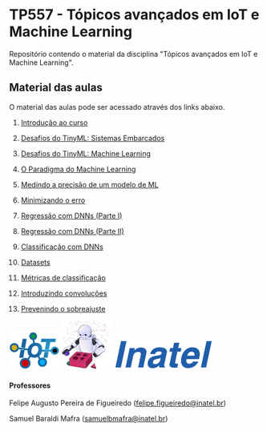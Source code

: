 # TP557 - Tópicos avançados em IoT e Machine Learning

Repositório contendo o material da disciplina "Tópicos avançados em IoT e Machine Learning".

## Material das aulas

O material das aulas pode ser acessado através dos links abaixo.

1. [Introdução ao curso](https://github.com/zz4fap/tp557-iot-ml/blob/main/slides/TP557_1_Introdu%C3%A7ao_ao_curso.pdf)
   
2. [Desafios do TinyML: Sistemas Embarcados](https://github.com/zz4fap/tp557-iot-ml/blob/main/slides/TP557_2_Desafios_do_TinyML_sistemas_embarcados.pdf)

3. [Desafios do TinyML: Machine Learning](https://github.com/zz4fap/tp557-iot-ml/blob/main/slides/TP557_3_Desafios_do_TinyML_machine_learning.pdf)

4. [O Paradigma do Machine Learning](https://github.com/zz4fap/tp557-iot-ml/blob/main/slides/TP557_4_O_Paradigma_do_Machine_Learning.pdf)

5. [Medindo a precisão de um modelo de ML](https://github.com/zz4fap/tp557-iot-ml/blob/main/slides/TP557_5_Medindo_a_precisão_de_um_modelo_de_ML.pdf)

6. [Minimizando o erro](https://github.com/zz4fap/tp557-iot-ml/blob/main/slides/TP557_6_Minimizando_o_erro.pdf)

7. [Regressão com DNNs (Parte I)](https://github.com/zz4fap/tp557-iot-ml/blob/main/slides/TP557_7_Regressão_com_DNNs_parte_I.pdf)

8. [Regressão com DNNs (Parte II)](https://github.com/zz4fap/tp557-iot-ml/blob/main/slides/TP557_8_Regressão_com_DNNs_parte_II.pdf)
   
9. [Classificação com DNNs](https://github.com/zz4fap/tp557-iot-ml/blob/main/slides/TP557_9_Classificação_com_DNNs.pdf)
    
10. [Datasets](https://github.com/zz4fap/tp557-iot-ml/blob/main/slides/TP557_10_Datasets.pdf)
    
11. [Métricas de classificação](https://github.com/zz4fap/tp557-iot-ml/blob/main/slides/TP557_11_Métricas_de_Classificação.pdf)

12. [Introduzindo convoluções](https://github.com/zz4fap/tp557-iot-ml/blob/main/slides/TP557_12_Introduzindo_convolu%C3%A7%C3%B5es.pdf)
   
13. [Prevenindo o sobreajuste](https://github.com/zz4fap/tp557-iot-ml/blob/main/slides/TP557_13_Prevenindo_o_sobreajuste.pdf)

<img src="/figures/iot_lab.jpg" width="100px"> <img src="/figures/ml_logo1.png" width="100px"> <img src="/figures/inatel_logo.png" width="200px">

#### Professores

Felipe Augusto Pereira de Figueiredo (felipe.figueiredo@inatel.br)

Samuel Baraldi Mafra (samuelbmafra@inatel.br)
